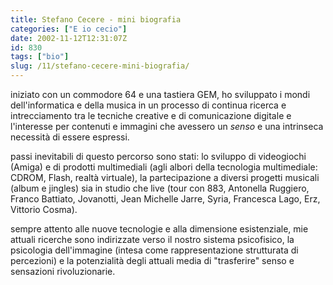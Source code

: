 ```yaml
---
title: Stefano Cecere - mini biografia
categories: ["E io cecio"]
date: 2002-11-12T12:31:07Z
id: 830
tags: ["bio"]
slug: /11/stefano-cecere-mini-biografia/
---
```


iniziato con un commodore 64 e una tastiera GEM, ho sviluppato i mondi dell'informatica e della musica in un processo di continua ricerca e intrecciamento tra le tecniche creative e di comunicazione digitale e l'interesse per contenuti e immagini che avessero un _senso_ e una intrinseca necessità di essere espressi.

passi inevitabili di questo percorso sono stati: lo sviluppo di videogiochi (Amiga) e di prodotti multimediali (agli albori della tecnologia multimediale: CDROM, Flash, realtà virtuale), la partecipazione a diversi progetti musicali (album e jingles) sia in studio che live (tour con 883, Antonella Ruggiero, Franco Battiato, Jovanotti, Jean Michelle Jarre, Syria, Francesca Lago, Erz, Vittorio Cosma).

sempre attento alle nuove tecnologie e alla dimensione esistenziale, mie attuali ricerche sono indirizzate verso il nostro sistema psicofisico, la psicologia dell'immagine (intesa come rappresentazione strutturata di percezioni) e la potenzialità degli attuali media di "trasferire" senso e sensazioni rivoluzionarie.
